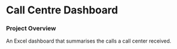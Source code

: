 # Call Centre Dashboard
### Project Overview
An Excel dashboard that summarises the calls a call center received.
